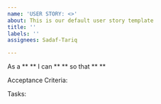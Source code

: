 ```yaml
---
name: 'USER STORY: <>'
about: This is our default user story template
title: ''
labels: ''
assignees: Sadaf-Tariq

---
```


As a ** ** I can ** ** so that ** **

Acceptance Criteria:


Tasks:
